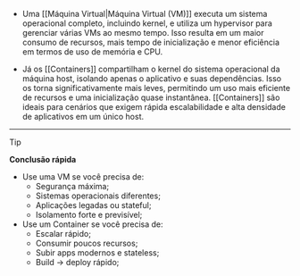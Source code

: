 - Uma [[Máquina Virtual|Máquina Virtual (VM)]] executa um sistema operacional completo, incluindo kernel, e utiliza um hypervisor para gerenciar várias VMs ao mesmo tempo. Isso resulta em um maior consumo de recursos, mais tempo de inicialização e menor eficiência em termos de uso de memória e CPU.

- Já os [[Containers]] compartilham o kernel do sistema operacional da máquina host, isolando apenas o aplicativo e suas dependências. Isso os torna significativamente mais leves, permitindo um uso mais eficiente de recursos e uma inicialização quase instantânea. [[Containers]] são ideais para cenários que exigem rápida escalabilidade e alta densidade de aplicativos em um único host.

---

> [!TIP]
> **Conclusão rápida**
> - Use uma VM se você precisa de:
> 	- Segurança máxima;
> 	- Sistemas operacionais diferentes;
> 	- Aplicações legadas ou stateful;
> 	- Isolamento forte e previsível;
> - Use um Container se você precisa de:
> 	- Escalar rápido;
> 	- Consumir poucos recursos;
> 	- Subir apps modernos e stateless;
> 	- Build -> deploy rápido;





